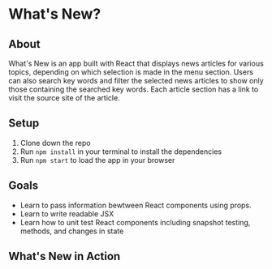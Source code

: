 # What's New?

## About
What's New is an app built with React that displays news articles for various topics, depending on which selection is made in the menu section. Users can also search key words and filter the selected news articles to show only those containing the searched key words. Each article section has a link to visit the source site of the article.

## Setup

1. Clone down the repo
2. Run `npm install` in your terminal to install the dependencies
2. Run `npm start` to load the app in your browser

## Goals

* Learn to pass information bewtween React components using props.
* Learn to write readable JSX
* Learn how to unit test React components including snapshot testing, methods, and changes in state

## What's New in Action


